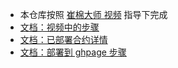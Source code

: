 - 本仓库按照 [崔棉大师 视频](https://www.bilibili.com/video/BV1ph411e7bT) 指导下完成
- [文档：视频中的步骤](./fankouDoc.md)
- [文档：已部署合约详情](./deployedContractsDetails.md)
- [文档：部署到 ghpage 步骤](./ghpage.md)
